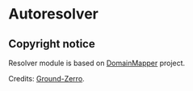 # Autoresolver

## Copyright notice

Resolver module is based on
[DomainMapper](https://github.com/Ground-Zerro/DomainMapper) project.

Credits: [Ground-Zerro](https://github.com/Ground-Zerro).